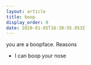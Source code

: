 ```yaml
---
layout: article
title: boop
display_order: 0
date: 2020-01-05T16:30:55.053Z
---
```

you are a boopface. Reasons

* I can boop your nose
